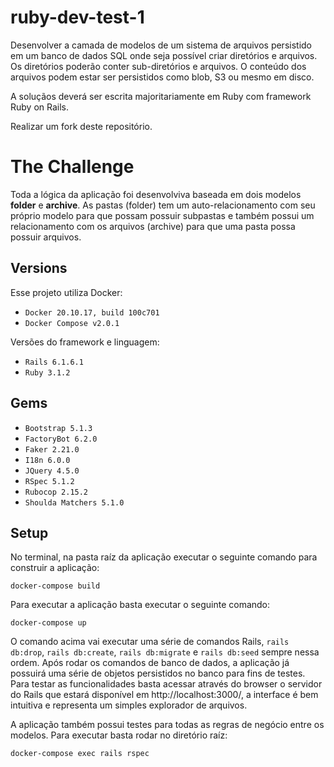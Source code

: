 # ruby-dev-test-1

Desenvolver a camada de modelos de um sistema de arquivos persistido em um banco de dados SQL onde seja possível criar diretórios e arquivos. Os diretórios poderão conter sub-diretórios e arquivos. O conteúdo dos arquivos podem estar ser persistidos como blob, S3 ou mesmo em disco.

A soluçãos deverá ser escrita majoritariamente em Ruby com framework Ruby on Rails.

Realizar um fork deste repositório.

# The Challenge

Toda a lógica da aplicação foi desenvolviva baseada em dois modelos **folder** e **archive**. As pastas (folder) tem um auto-relacionamento com seu próprio modelo para que possam possuir subpastas e também possui um relacionamento com os arquivos (archive) para que uma pasta possa possuir arquivos.

## Versions
Esse projeto utiliza Docker:
- `Docker 20.10.17, build 100c701`
- `Docker Compose v2.0.1`

Versões do framework e linguagem:
- `Rails 6.1.6.1`
- `Ruby 3.1.2`

## Gems
- `Bootstrap 5.1.3`
- `FactoryBot 6.2.0`
- `Faker 2.21.0`
- `I18n 6.0.0`
- `JQuery 4.5.0`
- `RSpec 5.1.2`
- `Rubocop 2.15.2`
- `Shoulda Matchers 5.1.0`

## Setup

No terminal, na pasta raíz da aplicação executar o seguinte comando para construir a aplicação:

`docker-compose build`

Para executar a aplicação basta executar o seguinte comando:

`docker-compose up`

O comando acima vai executar uma série de comandos Rails, `rails db:drop`, `rails db:create`, `rails db:migrate` e `rails db:seed` sempre nessa ordem. Após rodar os comandos de banco de dados, a aplicação já possuirá uma série de objetos persistidos no banco para fins de testes. Para testar as funcionalidades basta acessar através do browser o servidor do Rails que estará disponível em http://localhost:3000/, a interface é bem intuitiva e representa um simples explorador de arquivos.


A aplicação também possui testes para todas as regras de negócio entre os modelos. Para executar basta rodar no diretório raíz:

`docker-compose exec rails rspec`
